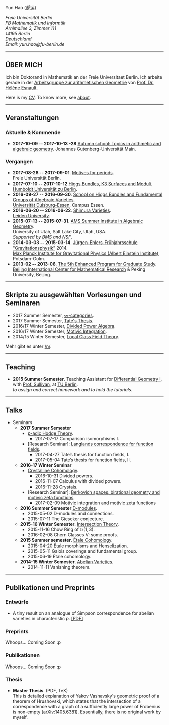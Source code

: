 <p>Yun Hao (郝运)</p>
<address style="white-space: nowrap;">
Freie Universität Berlin<br>
FB Mathematik und Informtik<br>
Arnimallee 3, Zimmer 111<br>
14195 Berlin<br>
Deutschland<br>
Email: yun.hao@fu-berlin.de
</address>

<!--<div class="medium-2 columns align-self-middle">
<img alt= "It's NOT me!" src="images/black.jpg" style="">\
</div>-->
<!--
Note the slash after the image tag.
It prevents the image to be enclosed in <p></p>. See Pandoc's documents.
-->

- - - - - - - - - -

## ÜBER MICH

Ich bin Doktorand in Mathematik an der Freie Universitaet Berlin. 
Ich arbeite gerade in der [Arbeitsgruppe zur arithmetischen Geometrie][AG]
von [Prof. Dr. Hélène Esnault][Esnault].

Here is my [CV](#). To know more, see [about](#).

- - - - - - - - - -

## Veranstaltungen

### Aktuelle \& Kommende
* **2017-10-09  -- 2017-10-13 -28** [Autumn school: Topics in arithmetic and algebraic geometry][Mainz].
  Johannes Gutenberg-Universität Main.

### Vergangen
* **2017-08-28 -- 2017-09-01**. [Motives for periods][periods].\
  Freie Universität Berlin.
* **2017-07-10 -- 2017-10-12** [Higgs Bundles, K3 Surfaces and Moduli][higssk3moduli].\
  [Humboldt Universität zu Berlin][HUB].
* **2016-09-27 -- 2016-09-30**. [School on Higgs Bundles and Fundamental Groups of Algebraic Varieties][Higgs].\
  [Universität Duisburg-Essen][UniDuisburgEssen], Campus Essen.
* **2016-06-20 -- 2016-06-22**. [Shimura Varieties][leidenshimura].\
  [Leiden University][leidenu].
* **2015-07-13 -- 2015-07-31**. [AMS Summer Institute in Algebraic Geometry][Utah].\
  University of Utah, Salt Lake City, Utah, USA.\
  *Supported by [BMS][BMS] and [NSF]*.
* **2014-03-03 -- 2015-03-14**. [Jürgen-Ehlers-Frühjahrsschule "Gravitationsphysik"][GR] 2014.\
  [Max Planck Institute for Gravitational Physics (Albert Einstein Institute)][AEI], Potsdam-Golm.
* **2013-02 -- 2013-06**. [The 5th Enhanced Program for Graduate Study][BICMREPGS].\
  [Beijing International Center for Mathematical Research][BICMR] & Peking University, Beijing.

- - - - - - - - - -

## Skripte zu ausgewählten Vorlesungen und Seminaren

* 2017 Summer Semester, [$\infty$-categories](/files/17SS-Infinity-Categories.pdf).
* 2017 Summer Semester, [Tate's Thesis](/files/17SS-FS-Tates-Thesis.pdf).
* 2016/17 Winter Semester, [Divided Power Algebra](/files/16WS-Divided-Power-Crystal.pdf).
* 2016/17 Winter Semester, [Motivic Integration](/files/16WS-FS-Motivic-Integration.pdf).
* 2014/15 Winter Semester, [Local Class Field Theory](#).

Mehr gibt es unter [/n/](/n/).

- - - - - - - - - -

## Teaching

* **2015 Summer Semester**. Teaching Assistant for [Differential Geometry I][DG], with [Prof. Sullivan][Sullivan], at [TU Berlin][TUB].\
    *to assign and correct homework and to hold the tutorials*.

- - - - - - - - - -

## Talks
* Seminars
    - **2017 Summer Semester**
        + [$p$-adic Hodge Theory][padichodge].
            * 2017-07-17    Comparison isomorphisms I.
        + [Research Seminar]: [Langlands correspondence for function fields][geomlanglands].
            * 2017-04-27    Tate’s thesis for function fields, I.
            * 2017-05-04    Tate’s thesis for function fields, II.
    - **2016-17 Winter Seminar** 
        + [Crystalline Cohomology][Crystalline].
            * 2016-10-31    Divided powers.
            * 2016-11-07    Calculus with divided powers.
            * 2016-11-28    Crystals.
        + [Research Seminar]: [Berkovich spaces, birational geometry and motivic zeta functions][Berkovich].
            * 2017-02-09    Motivic integration and motivic zeta functions
    - **2016 Summer Semester** [D-modules][dmod].
        + 2015-05-02    D-modules and connections.
        + 2015-07-11    The Gieseker conjecture.
    - **2015-16 Winter Semester**. [Intersection Theory][intersection].
        + 2015-11-16    Chow Ring of $\mathbb{G}(1,3)$.
        + 2016-02-08    Chern Classes V: some proofs.
    - **2015 Summer semester**. [Étale Cohomology][etale].
        + 2015-04-20    Étale morphisms and Henselization.
        + 2015-05-11    Galois coverings and fundamental group.
        + 2015-06-19    Étale cohomology.
    - **2014-15 Winter Semester**. [Abelian Varieties][abv].
        + 2014-11-11    Vanishing theorem.

- - - - - - - - - - -

## Publikationen und Preprints

### Entwürfe

* A tiny result on an analogue of Simpson correspondence for abelian varieties
 in characteristic $p$. [[PDF]](/files/17SS-Simpson-Correspondence-AV-char-p.pdf)

### Preprints
Whoops... Coming Soon :p

### Publikationen
Whoops... Coming Soon :p

### Thesis

* **Master Thesis**. (PDF, TeX)\
This is detailed explanation of Yakov Vashavsky's geometric proof of
a theorem of Hrushovski, which states that the intersection of
a correspondence with a graph of a sufficiently large power of
Frobenius is non-empty ([arXiv:1405.6381][Vashavsky]).
Essentially, there is no original work by myself.


[alggrp]: //www.math.fu-berlin.de/users/lei/algebraische%20Gruppen.html
[abv]: //www.mi.fu-berlin.de/users/elenalavanda/ab_var2.html
[AEI]: //www.aei.mpg.de/
[AG]: //www.mi.fu-berlin.de/en/math/groups/arithmetic_geometry/index.html
[BMS]: //www.math-berlin.de
[Berkovich]://www.mi.fu-berlin.de/en/math/groups/arithmetic_geometry/research_seminar/berkovich_wise1617.html
[BICMREPGS]: //www.bicmr.org/content/page/25.html
[BICMR]: //www.bicmr.org/
[Crystalline]: //page.mi.fu-berlin.de/katsief/crys.html
[CV]: /files/CV-20170121.pdf
[de Jong-He-Starr]: //www.mi.fu-berlin.de/en/math/groups/arithmetic_geometry/research_seminar/sections_sose15.html
[dmod]://pub.math.leidenuniv.nl/~zomervruchtw/2016-dmod/
[deformation]: //www2.mathematik.hu-berlin.de/~kemenymi/teaching/deformation-theory.html
[DG]://www3.math.tu-berlin.de/geometrie/Lehre/SS15/DGI/
[Esnault]://www.mi.fu-berlin.de/users/esnault/
[ellipticcurves]://www.mi.fu-berlin.de/users/ruelling/EC.html
[etale]://www.mi.fu-berlin.de/users/elenalavanda/etcohm.html
[FUB]://www.fu-berlin.de/
[geomlanglands]: //www.mi.fu-berlin.de/en/math/groups/arithmetic_geometry/research_seminar/langlands_sose17.html
[GR]: //ferienkurs.aei.mpg.de/
[higssk3moduli]://www2.mathematik.hu-berlin.de/~alggeo-webadmin/events/HBKM/conference.php
[Higgs]: //higgs2016.sfb45.de/
[HUB]: //www.hu-berlin.de/
[intersection]: /seminars/15WS-Intersection-Theory/
[leidenu]://www.universiteitleiden.nl/
[leidenshimura]: //www.math.leidenuniv.nl/~wzomervr/2016-shimura/
[Liedtke]: //www.mi.fu-berlin.de/en/math/groups/arithmetic_geometry/research_seminar/k3_wise1516.html
[Mainz]: //www.agtz.mathematik.uni-mainz.de/arakelov-geometrie/junior-prof-dr-ariyan-javanpeykar/autumn-school-topics-in-arithmetic-and-algebraic-geometry/
[Maryna]: //www.math.hu-berlin.de/~viazovsm/index.html
[modulispacesandgit]: //userpage.fu-berlin.de/hoskins/moduli_and_GIT.html
[masterthesis]: /files/master-thesis.pdf
[masterthesissrc]: //raw.githubusercontent.com/haoyun/master-thesis/master/main.tex
[motivic]: //www.mi.fu-berlin.de/en/math/groups/arithmetic_geometry/research_seminar/motives_sose16.html
[NSF]: //www.nsf.gov/
[periods]: //people.math.ethz.ch/~jfresan/berlin.html
[padichodge]: //www.mi.fu-berlin.de/users/tanyasrivas/p-adichodgetheory.html
[smatrix]: //www2.mathematik.hu-berlin.de/~kreimer/teaching/introQFTOut/
[Sullivan]: //page.math.tu-berlin.de/~sullivan/
[TUB]: /www.tu-berlin.de/
[TF]: //www.math.hu-berlin.de/~viazovsm/teachingSS15_theta.html
[UniDuisburgEssen]: //www.uni-due.de/
[utah]: //sites.google.com/site/2015summerinstitute/
[Vashavsky]: //arxiv.org/abs/1405.6381